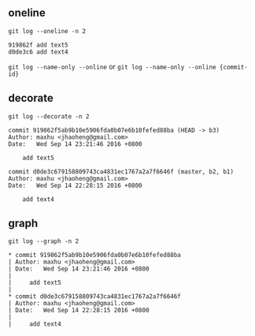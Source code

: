 ## oneline

`git log --oneline -n 2`

```
919862f add text5
d0de3c6 add text4
```

`git log --name-only --online`
or 
`git log --name-only --online {commit-id}`

## decorate

`git log --decorate -n 2`

```
commit 919862f5ab9b10e5906fda0b07e6b10fefed88ba (HEAD -> b3)
Author: maxhu <jhaoheng@gmail.com>
Date:   Wed Sep 14 23:21:46 2016 +0800

    add text5

commit d0de3c679158809743ca4831ec1767a2a7f6646f (master, b2, b1)
Author: maxhu <jhaoheng@gmail.com>
Date:   Wed Sep 14 22:28:15 2016 +0800

    add text4
```

## graph

`git log --graph -n 2`

```
* commit 919862f5ab9b10e5906fda0b07e6b10fefed88ba
| Author: maxhu <jhaoheng@gmail.com>
| Date:   Wed Sep 14 23:21:46 2016 +0800
| 
|     add text5
|  
* commit d0de3c679158809743ca4831ec1767a2a7f6646f
| Author: maxhu <jhaoheng@gmail.com>
| Date:   Wed Sep 14 22:28:15 2016 +0800
| 
|     add text4
```
